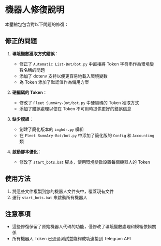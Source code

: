 # 機器人修復說明

本壓縮包包含對以下問題的修復：

## 修正的問題

1. **環境變數獲取方式錯誤**：
   - 修正了 `Automatic List-Bot/bot.py` 中直接將 Token 字符串作為環境變數名稱的問題
   - 添加了 dotenv 支持以便更容易地載入環境變數
   - 為 Token 添加了默認值作為備用方案

2. **硬編碼的 Token**：
   - 修改了 `Fleet SummAry-Bot/bot.py` 中硬編碼的 Token 獲取方式
   - 添加了錯誤處理以便在 Token 不可用時提供更好的錯誤信息

3. **缺少模組**：
   - 創建了簡化版本的 `imghdr.py` 模組
   - 在 `Fleet SummAry-Bot/bot.py` 中添加了簡化版的 `Config` 和 `Accounting` 類

4. **啟動腳本優化**：
   - 修改了 `start_bots.bat` 腳本，使用環境變數設置每個機器人的 Token

## 使用方法

1. 將這些文件複製到您的機器人文件夾中，覆蓋現有文件
2. 運行 `start_bots.bat` 來啟動所有機器人

## 注意事項

- 這些修復保留了原始機器人代碼的功能，僅修改了環境變數處理和模組依賴關係
- 所有機器人 Token 已通過測試並能夠成功連接到 Telegram API 